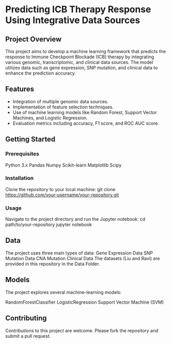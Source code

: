 # Predicting ICB Therapy Response Using Integrative Data Sources
## Project Overview
This project aims to develop a machine learning framework that predicts the response to Immune Checkpoint Blockade (ICB) therapy by integrating various genomic, transcriptomic, and clinical data sources. The model utilizes data such as gene expression, SNP mutation, and clinical data to enhance the prediction accuracy.

## Features
- Integration of multiple genomic data sources.
- Implementation of feature selection techniques.
- Use of machine learning models like Random Forest, Support Vector Machines, and Logistic Regression.
- Evaluation metrics including accuracy, F1 score, and ROC AUC score.
## Getting Started
### Prerequisites
Python 3.x
Pandas
Numpy
Scikit-learn
Matplotlib
Scipy
### Installation
Clone the repository to your local machine:
git clone https://github.com/your-username/your-repository.git
### Usage
Navigate to the project directory and run the Jupyter notebook:
cd path/to/your-repository
jupyter notebook
## Data
The project uses three main types of data:
Gene Expression Data
SNP Mutation Data
CNA Mutation
Clinical Data
The datasets (Liu and Ravi) are provided in this repository in the Data Folder.

## Models
The project explores several machine-learning models:

RandomForestClassifier
LogisticRegression
Support Vector Machine (SVM)

## Contributing
Contributions to this project are welcome. Please fork the repository and submit a pull request.
